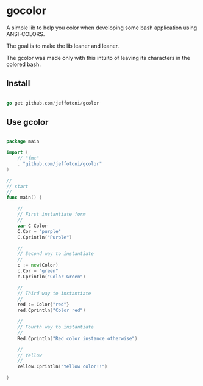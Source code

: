 # gocolor

A simple lib to help you color when developing some bash application using ANSI-COLORS.

The goal is to make the lib leaner and leaner.

The gcolor was made only with this intúito of leaving its characters in the colored bash.


## Install

```go

go get github.com/jeffotoni/gcolor

```

## Use gcolor

```go

package main

import (
	// "fmt"
	. "github.com/jeffotoni/gcolor"
)

//
// start
//
func main() {

	//
	// First instantiate form
	//
	var C Color
	C.Cor = "purple"
	C.Cprintln("Purple")

	//
	// Second way to instantiate
	//
	c := new(Color)
	c.Cor = "green"
	c.Cprintln("Color Green")

	//
	// Third way to instantiate
	//
	red := Color{"red"}
	red.Cprintln("Color red")

	//
	// Fourth way to instantiate
	//
	Red.Cprintln("Red color instance otherwise")

	//
	// Yellow
	//
	Yellow.Cprintln("Yellow color!!")

}

```